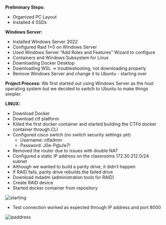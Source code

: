 **Preliminary Steps:**
- Organized PC Layout
- Installed 4 SSDs

**Windows Server:**
- Installed Windows Server 2022
- Configured Raid 1+0 on Windows Server
- Used Windows Server “Add Roles and Features” Wizard to configure
- Containers and Windows Subsystem for Linux
- Downloading Docker Desktop
- Downloading WSL -> troubleshooting, not downloading properly
- Remove Windows Server and change it to Ubuntu - starting over

**Project Process:**
We first started out using Windows Server as the host operating system but we decided to switch to Ubuntu to make things simpler. 

**LINUX:**
- Download Docker
- Download ctf platform
- Killed the first docker container and started building the CTFd docker container through CLI
- Configured cisco switch (no switch security settings yet)
    - Username: ctfadmin
    - Password: J0e-P@u!e7!
- Removed the router due to issues with double NAT
- Configured a static IP address on the classrooms 172.30.212.0/24 subnet
- Although we wanted to build a parity drive, it didn’t happen
- If RAID fails, parity drive rebuilds the failed drive
- Download mdadm (administration tools for RAID)
- Create RAID device
- Started docker container from repository

![starting](https://github.com/crazycoderLucy/cvnetworking23-24/assets/117693275/3f7341e0-2eea-48d2-986e-b38e95fa2964)

- Test connection worked as expected through IP address and port 8000

![ipaddress](https://github.com/crazycoderLucy/cvnetworking23-24/assets/117693275/3126052c-1e2c-412b-be30-2a1dd81a5d57)


